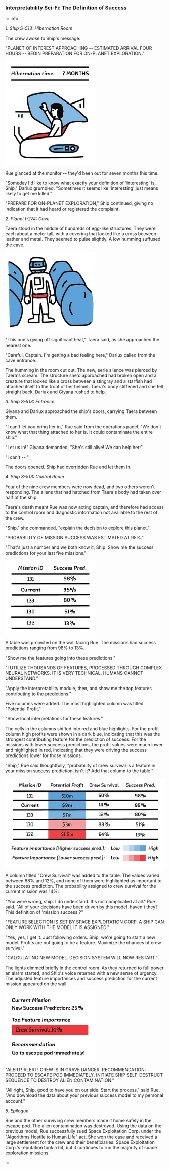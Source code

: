 ### Interpretability Sci-Fi: The Definition of Success

::: info

*1. Ship S-513: Hibernation Room*

The crew awoke to Ship's message:

"PLANET OF INTEREST APPROACHING -- ESTIMATED ARRIVAL FOUR HOURS -- BEGIN PREPARATION FOR ON-PLANET EXPLORATION."

![FIGURE 7.5 Woken from hibernation.](figures/5-07.png)

Rue glanced at the monitor -- they'd been out for seven months this time.

"Someday I'd like to know what exactly your definition of 'interesting' is, Ship," Dariux grumbled. "Sometimes it seems like 'interesting' just means likely to get me killed."

"PREPARE FOR ON-PLANET EXPLORATION," Ship continued, giving no indication that it had heard or registered the complaint.

*2. Planet I-274: Cave*

Taera stood in the middle of hundreds of egg-like structures. They were each about a meter tall, with a covering that looked like a cross between leather and metal. They seemed to pulse slightly. A low humming suffused the cave.

![FIGURE 7.6 Taera in the cave.](figures/5-08.png)

"This one's giving off significant heat," Taera said, as she approached the nearest one.

"Careful, Captain. I'm getting a bad feeling here," Dariux called from the cave entrance.

The humming in the room cut out. The new, eerie silence was pierced by Taera's scream. The structure she'd approached had broken open and a creature that looked like a cross between a stingray and a starfish had attached itself to the front of her helmet. Taera's body stiffened and she fell straight back. Dariux and Giyana rushed to help.

*3. Ship S-513: Entrance*

Giyana and Dariux approached the ship's doors, carrying Taera between them.

"I can't let you bring her in," Rue said from the operations panel. "We don't know what that thing attached to her is. It could contaminate the entire ship."

"Let us in!" Giyana demanded, "She's still alive! We can help her!"

"I can't -- "

The doors opened. Ship had overridden Rue and let them in.

*4. Ship S-513: Control Room*

Four of the nine crew members were now dead, and two others weren't responding. The aliens that had hatched from Taera's body had taken over half of the ship.

Taera's death meant Rue was now acting captain, and therefore had access to the control room and diagnostic information not available to the rest of the crew.

"Ship," she commanded, "explain the decision to explore this planet."

"PROBABILITY OF MISSION SUCCESS WAS ESTIMATED AT 95%."

"That's just a number and we both know it, Ship. Show me the success predictions for your last five missions."

![FIGURE 7.7 Mission success predictions.](figures/5-09.png)

A table was projected on the wall facing Rue. The missions had success predictions ranging from 98% to 13%.

"Show me the features going into these predictions."

"I UTILIZE THOUSANDS OF FEATURES, PROCESSED THROUGH COMPLEX NEURAL NETWORKS. IT IS VERY TECHNICAL. HUMANS CANNOT UNDERSTAND."

"Apply the interpretability module, then, and show me the top features contributing to the predictions."

Five columns were added. The most highlighted column was titled "Potential Profit."

"Show local interpretations for these features."

The cells in the columns shifted into red and blue highlights. For the profit column high profits were shown in a dark blue, indicating that this was the strongest contributing feature for the prediction of success. For the missions with lower success predictions, the profit values were much lower and highlighted in red, indicating that they were driving the success predictions lower for those missions.

"Ship," Rue said thoughtfully, "probability of crew survival is a feature in your mission success prediction, isn't it? Add that column to the table."

![FIGURE 7.8 Feature importance for mission success predictions.](figures/5-10.png)

A column titled "Crew Survival" was added to the table. The values varied between 88% and 12%, and none of them were highlighted as important to the success prediction. The probability assigned to crew survival for the current mission was 14%.

"You were wrong, ship. I do understand. It's not complicated at all." Rue said. "All of your decisions have been driven by this model, haven't they? This definition of 'mission success'?"

"FEATURE SELECTION IS SET BY SPACE EXPLOITATION CORP. A SHIP CAN ONLY WORK WITH THE MODEL IT IS ASSIGNED."

"Yes, yes, I get it. Just following orders. Ship, we're going to start a new model. Profits are not going to be a feature. Maximize the chances of crew survival."

"CALCULATING NEW MODEL. DECISION SYSTEM WILL NOW RESTART."

The lights dimmed briefly in the control room. As they returned to full power an alarm started, and Ship's voice returned with a new sense of urgency. The adjusted feature importances and success prediction for the current mission appeared on the wall.

![FIGURE 7.9 The recalculated success prediction and a recommendation for action.](figures/5-11.png)

"ALERT! ALERT! CREW IS IN GRAVE DANGER. RECOMMENDATION: PROCEED TO ESCAPE POD IMMEDIATELY. INITIATE SHIP SELF-DESTRUCT SEQUENCE TO DESTROY ALIEN CONTAMINATION."

"All right, Ship, good to have you on our side. Start the process," said Rue. "And download the data about your previous success model to my personal account."

*5. Epilogue*

Rue and the other surviving crew members made it home safely in the escape pod. The alien contamination was destroyed. Using the data on the previous model, Rue successfully sued Space Exploitation Corp. under the "Algorithms Hostile to Human Life" act. She won the case and received a large settlement for the crew and their beneficiaries. Space Exploitation Corp.'s reputation took a hit, but it continues to run the majority of space exploration missions.

:::
